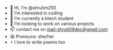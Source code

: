- 👋 Hi, I’m @shrutim250
- 👀 I’m interested in coding
- 🌱 I’m currently a btech student
- 💞️ I’m looking to work on  various projects
- 📫 contact me on mail-shruti09dec@gmail.com
- 😄 Pronouns: she/her
- ⚡ I love to write poems too

<!---
shrutim250/shrutim250 is a ✨ special ✨ repository because its `README.md` (this file) appears on your GitHub profile.
You can click the Preview link to take a look at your changes.
--->

